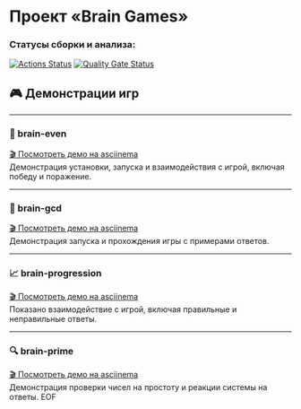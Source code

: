 # Проект «Brain Games»

### Статусы сборки и анализа:
[![Actions Status](https://github.com/TimoEvt/qa-auto-engineer-javascript-project-44/actions/workflows/hexlet-check.yml/badge.svg)](https://github.com/TimoEvt/qa-auto-engineer-javascript-project-44/actions)
[![Quality Gate Status](https://sonarcloud.io/api/project_badges/measure?project=TimoEvt_qa-auto-engineer-javascript-project-44&metric=alert_status)](https://sonarcloud.io/summary/new_code?id=TimoEvt_qa-auto-engineer-javascript-project-44)

## 🎮 Демонстрации игр

---

### 🧠 brain-even  
[🎬 Посмотреть демо на asciinema](https://asciinema.org/a/Y6BadzQ0LKiznO5TPWQaBvbeZ)  
Демонстрация установки, запуска и взаимодействия с игрой, включая победу и поражение.

---

### 🔢 brain-gcd  
[🎬 Посмотреть демо на asciinema](https://asciinema.org/a/PKgJQcmh4RJU8ICNtA1iii64q)  
Демонстрация запуска и прохождения игры с примерами ответов.

---

### 📈 brain-progression  
[🎬 Посмотреть демо на asciinema](https://asciinema.org/a/RgrpSMn2h8A2IuX1BwyG7Fmbd)  
Показано взаимодействие с игрой, включая правильные и неправильные ответы.

---

### 🔍 brain-prime  
[🎬 Посмотреть демо на asciinema](https://asciinema.org/a/T8QoPcuBcpSS9zpiljUlF9cRN)  
Демонстрация проверки чисел на простоту и реакции системы на ответы.
EOF

